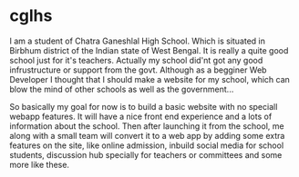 # cglhs
I am a student of Chatra Ganeshlal High School. Which is situated in Birbhum district of the Indian state of West Bengal. 
It is really a quite good school just for it's teachers. Actually my school did'nt got any good infrustructure or support from the govt. 
Although as a begginer Web Developer I thought that I should make a website for my school, which can blow the mind of other schools as
well as the government...

So basically my goal for now is to build a basic website with no speciall webapp features. It will have a nice front end experience 
and a lots of information about the school. Then after launching it from the school, me along with a small team will convert it to 
a web app by adding some extra features on the site, like online admission, inbuild social media for school students, discussion hub 
specially for teachers or committees and some more like these.

